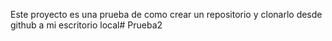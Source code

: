 Este proyecto es una prueba de como crear un repositorio y clonarlo desde github a mi escritorio local# Prueba2
